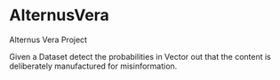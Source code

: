 # AlternusVera
Alternus Vera Project

Given a Dataset detect the probabilities in Vector out that the content is deliberately manufactured for misinformation.


